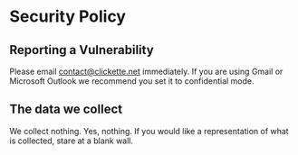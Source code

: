 # Security Policy

## Reporting a Vulnerability

Please email [contact@clickette.net](mailto:contact@clickette.net) immediately. If you are using Gmail or Microsoft Outlook we recommend you set it to confidential mode.

## The data we collect

We collect nothing. Yes, nothing. If you would like a representation of what is collected, stare at a blank wall.
